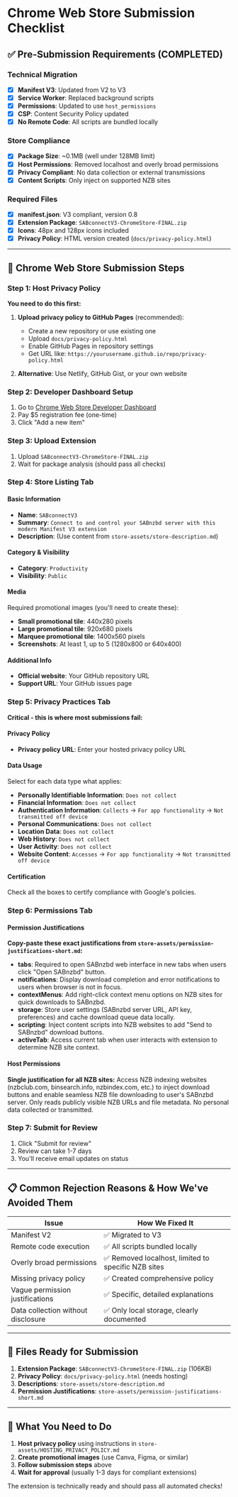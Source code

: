 # Chrome Web Store Submission Checklist

## ✅ Pre-Submission Requirements (COMPLETED)

### Technical Migration
- [x] **Manifest V3**: Updated from V2 to V3
- [x] **Service Worker**: Replaced background scripts
- [x] **Permissions**: Updated to use `host_permissions`
- [x] **CSP**: Content Security Policy updated
- [x] **No Remote Code**: All scripts are bundled locally

### Store Compliance
- [x] **Package Size**: ~0.1MB (well under 128MB limit)
- [x] **Host Permissions**: Removed localhost and overly broad permissions
- [x] **Privacy Compliant**: No data collection or external transmissions
- [x] **Content Scripts**: Only inject on supported NZB sites

### Required Files
- [x] **manifest.json**: V3 compliant, version 0.8
- [x] **Extension Package**: `SABconnectV3-ChromeStore-FINAL.zip`
- [x] **Icons**: 48px and 128px icons included
- [x] **Privacy Policy**: HTML version created (`docs/privacy-policy.html`)

---

## 🚀 Chrome Web Store Submission Steps

### Step 1: Host Privacy Policy
**You need to do this first:**

1. **Upload privacy policy to GitHub Pages** (recommended):
   - Create a new repository or use existing one
   - Upload `docs/privacy-policy.html`
   - Enable GitHub Pages in repository settings
   - Get URL like: `https://yourusername.github.io/repo/privacy-policy.html`

2. **Alternative**: Use Netlify, GitHub Gist, or your own website

### Step 2: Developer Dashboard Setup
1. Go to [Chrome Web Store Developer Dashboard](https://chrome.google.com/webstore/devconsole/)
2. Pay $5 registration fee (one-time)
3. Click "Add a new item"

### Step 3: Upload Extension
1. Upload `SABconnectV3-ChromeStore-FINAL.zip`
2. Wait for package analysis (should pass all checks)

### Step 4: Store Listing Tab

#### Basic Information
- **Name**: `SABconnectV3`
- **Summary**: `Connect to and control your SABnzbd server with this modern Manifest V3 extension`
- **Description**: (Use content from `store-assets/store-description.md`)

#### Category & Visibility
- **Category**: `Productivity`
- **Visibility**: `Public`

#### Media
Required promotional images (you'll need to create these):
- **Small promotional tile**: 440x280 pixels
- **Large promotional tile**: 920x680 pixels  
- **Marquee promotional tile**: 1400x560 pixels
- **Screenshots**: At least 1, up to 5 (1280x800 or 640x400)

#### Additional Info
- **Official website**: Your GitHub repository URL
- **Support URL**: Your GitHub issues page

### Step 5: Privacy Practices Tab
**Critical - this is where most submissions fail:**

#### Privacy Policy
- **Privacy policy URL**: Enter your hosted privacy policy URL

#### Data Usage
Select for each data type what applies:
- **Personally Identifiable Information**: `Does not collect`
- **Financial Information**: `Does not collect`
- **Authentication Information**: `Collects` → `For app functionality` → `Not transmitted off device`
- **Personal Communications**: `Does not collect`
- **Location Data**: `Does not collect`
- **Web History**: `Does not collect`
- **User Activity**: `Does not collect`
- **Website Content**: `Accesses` → `For app functionality` → `Not transmitted off device`

#### Certification
Check all the boxes to certify compliance with Google's policies.

### Step 6: Permissions Tab

#### Permission Justifications
**Copy-paste these exact justifications from `store-assets/permission-justifications-short.md`:**

- **tabs**: Required to open SABnzbd web interface in new tabs when users click "Open SABnzbd" button.
- **notifications**: Display download completion and error notifications to users when browser is not in focus.
- **contextMenus**: Add right-click context menu options on NZB sites for quick downloads to SABnzbd.
- **storage**: Store user settings (SABnzbd server URL, API key, preferences) and cache download queue data locally.
- **scripting**: Inject content scripts into NZB websites to add "Send to SABnzbd" download buttons.
- **activeTab**: Access current tab when user interacts with extension to determine NZB site context.

#### Host Permissions
**Single justification for all NZB sites:**
Access NZB indexing websites (nzbclub.com, binsearch.info, nzbindex.com, etc.) to inject download buttons and enable seamless NZB file downloading to user's SABnzbd server. Only reads publicly visible NZB URLs and file metadata. No personal data collected or transmitted.

### Step 7: Submit for Review
1. Click "Submit for review"
2. Review can take 1-7 days
3. You'll receive email updates on status

---

## 📋 Common Rejection Reasons & How We've Avoided Them

| Issue | How We Fixed It |
|-------|----------------|
| Manifest V2 | ✅ Migrated to V3 |
| Remote code execution | ✅ All scripts bundled locally |
| Overly broad permissions | ✅ Removed localhost, limited to specific NZB sites |
| Missing privacy policy | ✅ Created comprehensive policy |
| Vague permission justifications | ✅ Specific, detailed explanations |
| Data collection without disclosure | ✅ Only local storage, clearly documented |

---

## 🔧 Files Ready for Submission

1. **Extension Package**: `SABconnectV3-ChromeStore-FINAL.zip` (106KB)
2. **Privacy Policy**: `docs/privacy-policy.html` (needs hosting)
3. **Descriptions**: `store-assets/store-description.md`
4. **Permission Justifications**: `store-assets/permission-justifications-short.md`

---

## 🎯 What You Need to Do

1. **Host privacy policy** using instructions in `store-assets/HOSTING_PRIVACY_POLICY.md`
2. **Create promotional images** (use Canva, Figma, or similar)
3. **Follow submission steps** above
4. **Wait for approval** (usually 1-3 days for compliant extensions)

The extension is technically ready and should pass all automated checks!

